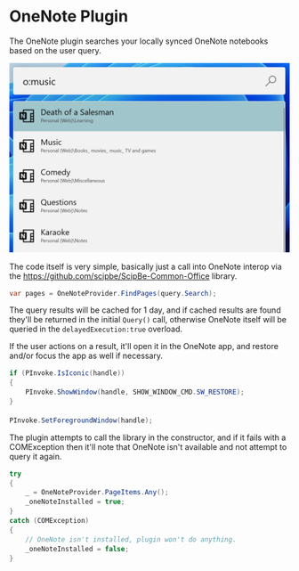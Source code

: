 # OneNote Plugin
The OneNote plugin searches your locally synced OneNote notebooks based on the user query.

![Image of OneNote plugin](/doc/images/launcher/plugins/onenote.png)

The code itself is very simple, basically just a call into OneNote interop via the https://github.com/scipbe/ScipBe-Common-Office library.

```csharp
var pages = OneNoteProvider.FindPages(query.Search);
```

The query results will be cached for 1 day, and if cached results are found they'll be returned in the initial `Query()` call, otherwise OneNote itself will be queried in the `delayedExecution:true` overload.

If the user actions on a result, it'll open it in the OneNote app, and restore and/or focus the app as well if necessary.

```csharp
if (PInvoke.IsIconic(handle))
{
    PInvoke.ShowWindow(handle, SHOW_WINDOW_CMD.SW_RESTORE);
}

PInvoke.SetForegroundWindow(handle);
```

The plugin attempts to call the library in the constructor, and if it fails with a COMException then it'll note that OneNote isn't available and not attempt to query it again.

```csharp
try
{
    _ = OneNoteProvider.PageItems.Any();
    _oneNoteInstalled = true;
}
catch (COMException)
{
    // OneNote isn't installed, plugin won't do anything.
    _oneNoteInstalled = false;
}
```
